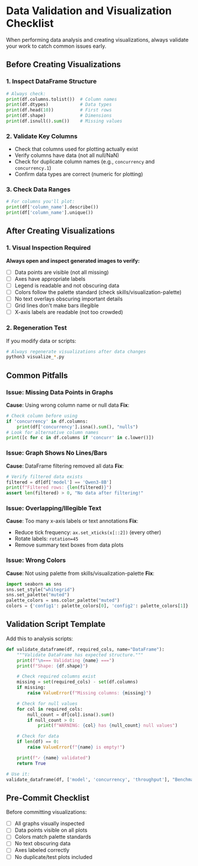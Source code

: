 # Data Validation and Visualization Checklist

When performing data analysis and creating visualizations, always validate your work to catch common issues early.

## Before Creating Visualizations

### 1. Inspect DataFrame Structure
```python
# Always check:
print(df.columns.tolist())  # Column names
print(df.dtypes)            # Data types
print(df.head(10))          # First rows
print(df.shape)             # Dimensions
print(df.isnull().sum())    # Missing values
```

### 2. Validate Key Columns
- Check that columns used for plotting actually exist
- Verify columns have data (not all null/NaN)
- Check for duplicate column names (e.g., `concurrency` and `concurrency.1`)
- Confirm data types are correct (numeric for plotting)

### 3. Check Data Ranges
```python
# For columns you'll plot:
print(df['column_name'].describe())
print(df['column_name'].unique())
```

## After Creating Visualizations

### 1. Visual Inspection Required
**Always open and inspect generated images to verify:**
- [ ] Data points are visible (not all missing)
- [ ] Axes have appropriate labels
- [ ] Legend is readable and not obscuring data
- [ ] Colors follow the palette standard (check skills/visualization-palette)
- [ ] No text overlays obscuring important details
- [ ] Grid lines don't make bars illegible
- [ ] X-axis labels are readable (not too crowded)

### 2. Regeneration Test
If you modify data or scripts:
```bash
# Always regenerate visualizations after data changes
python3 visualize_*.py
```

## Common Pitfalls

### Issue: Missing Data Points in Graphs
**Cause**: Using wrong column name or null data
**Fix**:
```python
# Check column before using
if 'concurrency' in df.columns:
    print(df['concurrency'].isna().sum(), "nulls")
# Look for alternative column names
print([c for c in df.columns if 'concurr' in c.lower()])
```

### Issue: Graph Shows No Lines/Bars
**Cause**: DataFrame filtering removed all data
**Fix**:
```python
# Verify filtered data exists
filtered = df[df['model'] == 'Qwen3-8B']
print(f"Filtered rows: {len(filtered)}")
assert len(filtered) > 0, "No data after filtering!"
```

### Issue: Overlapping/Illegible Text
**Cause**: Too many x-axis labels or text annotations
**Fix**:
- Reduce tick frequency: `ax.set_xticks(x[::2])` (every other)
- Rotate labels: `rotation=45`
- Remove summary text boxes from data plots

### Issue: Wrong Colors
**Cause**: Not using palette from skills/visualization-palette
**Fix**:
```python
import seaborn as sns
sns.set_style("whitegrid")
sns.set_palette("muted")
palette_colors = sns.color_palette("muted")
colors = {'config1': palette_colors[0], 'config2': palette_colors[1]}
```

## Validation Script Template

Add this to analysis scripts:
```python
def validate_dataframe(df, required_cols, name="DataFrame"):
    """Validate DataFrame has expected structure."""
    print(f"\n=== Validating {name} ===")
    print(f"Shape: {df.shape}")

    # Check required columns exist
    missing = set(required_cols) - set(df.columns)
    if missing:
        raise ValueError(f"Missing columns: {missing}")

    # Check for null values
    for col in required_cols:
        null_count = df[col].isna().sum()
        if null_count > 0:
            print(f"WARNING: {col} has {null_count} null values")

    # Check for data
    if len(df) == 0:
        raise ValueError(f"{name} is empty!")

    print(f"✓ {name} validated")
    return True

# Use it:
validate_dataframe(df, ['model', 'concurrency', 'throughput'], "Benchmark Results")
```

## Pre-Commit Checklist

Before committing visualizations:
- [ ] All graphs visually inspected
- [ ] Data points visible on all plots
- [ ] Colors match palette standards
- [ ] No text obscuring data
- [ ] Axes labeled correctly
- [ ] No duplicate/test plots included
